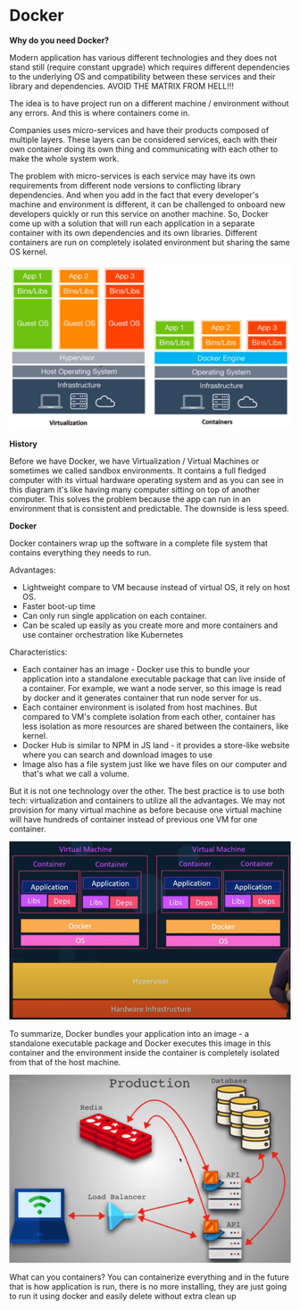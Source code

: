 # Docker

**Why do you need Docker?**

Modern application has various different technologies and they does not stand still \(require constant upgrade\) which requires different dependencies to the underlying OS and compatibility between these services and their library and dependencies. AVOID THE MATRIX FROM HELL!!!

The idea is to have project run on a different machine / environment without any errors. And this is where containers come in.

Companies uses micro-services and have their products composed of multiple layers. These layers can be considered services, each with their own container doing its own thing and communicating with each other to make the whole system work.

The problem with micro-services is each service may have its own requirements from different node versions to conflicting library dependencies. And when you add in the fact that every developer's machine and environment is different, it can be challenged to onboard new developers quickly or run this service on another machine. So, Docker come up with a solution that will run each application in a separate container with its own dependencies and its own libraries. Different containers are run on completely isolated environment but sharing the same OS kernel.

![](../../.gitbook/assets/1.png)

**History**

Before we have Docker, we have Virtualization / Virtual Machines or sometimes we called sandbox environments. It contains a full fledged computer with its virtual hardware operating system and as you can see in this diagram it's like having many computer sitting on top of another computer. This solves the problem because the app can run in an environment that is consistent and predictable. The downside is less speed.

**Docker**

Docker containers wrap up the software in a complete file system that contains everything they needs to run. 

Advantages: 

* Lightweight compare to VM because instead of virtual OS, it rely on host OS.
* Faster boot-up time
* Can only run single application on each container.
* Can be scaled up easily as you create more and more containers and use container orchestration like Kubernetes 

Characteristics:

* Each container has an image - Docker use this to bundle your application into a standalone executable package that can live inside of a container. For example, we want a node server, so this image is read by docker and it generates container that run node server for us.
* Each container environment is isolated from host machines. But compared to VM's complete isolation from each other, container has less isolation as more resources are shared between the containers, like kernel.
* Docker Hub is similar to NPM in JS land - it provides a store-like website where you can search and download images to use
* Image also has a file system just like we have files on our computer and that's what we call a volume.

But it is not one technology over the other. The best practice is to use both tech: virtualization and containers to utilize all the advantages. We may not provision for many virtual machine as before because one virtual machine will have hundreds of container instead of previous one VM for one container.

![](../../.gitbook/assets/1%20%281%29.png)

To summarize, Docker bundles your application into an image - a standalone executable package and Docker executes this image in this container and the environment inside the container is completely isolated from that of the host machine.

![Creating many containers as you scale up and use Load Balancer to distribute request](../../.gitbook/assets/2.png)

What can you containers? You can containerize everything and in the future that is how application is run, there is no more installing, they are just going to run it using docker and easily delete without extra clean up

